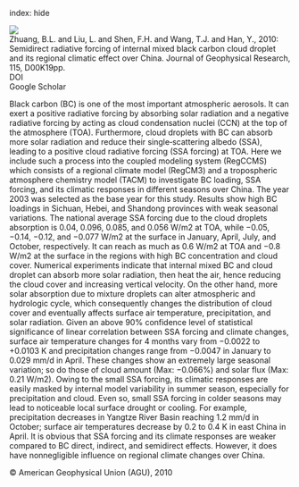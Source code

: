 index: hide

<div class="Citation">
    <div class="Citation-thumb CitationThumb-linked"  data-href="https://doi.org/10.1029/2009jd013165">
      <img src="https://static.claimspace.cloud/climate-study-static/refs/thumbs/7/Zhuang_et_al_2010-thumb.png" />
    </div>

  <div class="Citation-body">
    <div class="Citation-text">Zhuang, B.L. and Liu, L. and Shen, F.H. and Wang, T.J. and Han, Y., 2010: Semidirect radiative forcing of internal mixed black carbon cloud droplet and its regional climatic effect over China. <span class="Article-journal">Journal of Geophysical Research, </span><span class="Article-volume">115, </span>D00K19pp.</div>
    <div class="Citation-links">
      <div class="CitationLink" data-href="https://doi.org/10.1029/2009jd013165">
        <div class="CitationLink-icon CitationLink-Doi"></div>
        <div class="CitationLink-text">DOI</div>
      </div>
      <div class="CitationLink" data-href="https://scholar.google.com/scholar?q=10.1029/2009jd013165">
        <div class="CitationLink-icon CitationLink-Scholar"></div>
        <div class="CitationLink-text">Google Scholar</div>
      </div>
    </div>
  </div>
</div>

Black carbon (BC) is one of the most important atmospheric aerosols. It can exert a positive radiative forcing by absorbing solar radiation and a negative radiative forcing by acting as cloud condensation nuclei (CCN) at the top of the atmosphere (TOA). Furthermore, cloud droplets with BC can absorb more solar radiation and reduce their single‐scattering albedo (SSA), leading to a positive cloud radiative forcing (SSA forcing) at TOA. Here we include such a process into the coupled modeling system (RegCCMS) which consists of a regional climate model (RegCM3) and a tropospheric atmosphere chemistry model (TACM) to investigate BC loading, SSA forcing, and its climatic responses in different seasons over China. The year 2003 was selected as the base year for this study. Results show high BC loadings in Sichuan, Hebei, and Shandong provinces with weak seasonal variations. The national average SSA forcing due to the cloud droplets absorption is 0.04, 0.096, 0.085, and 0.056 W/m2 at TOA, while −0.05, −0.14, −0.12, and −0.077 W/m2 at the surface in January, April, July, and October, respectively. It can reach as much as 0.6 W/m2 at TOA and −0.8 W/m2 at the surface in the regions with high BC concentration and cloud cover. Numerical experiments indicate that internal mixed BC and cloud droplet can absorb more solar radiation, then heat the air, hence reducing the cloud cover and increasing vertical velocity. On the other hand, more solar absorption due to mixture droplets can alter atmospheric and hydrologic cycle, which consequently changes the distribution of cloud cover and eventually affects surface air temperature, precipitation, and solar radiation. Given an above 90% confidence level of statistical significance of linear correlation between SSA forcing and climate changes, surface air temperature changes for 4 months vary from −0.0022 to +0.0103 K and precipitation changes range from −0.0047 in January to 0.029 mm/d in April. These changes show an extremely large seasonal variation; so do those of cloud amount (Max: −0.066%) and solar flux (Max: 0.21 W/m2). Owing to the small SSA forcing, its climatic responses are easily masked by internal model variability in summer season, especially for precipitation and cloud. Even so, small SSA forcing in colder seasons may lead to noticeable local surface drought or cooling. For example, precipitation decreases in Yangtze River Basin reaching 1.2 mm/d in October; surface air temperatures decrease by 0.2 to 0.4 K in east China in April. It is obvious that SSA forcing and its climate responses are weaker compared to BC direct, indirect, and semidirect effects. However, it does have nonnegligible influence on regional climate changes over China.

<div class="Citation-copy">
&copy; American Geophysical Union (AGU), 2010
</div>